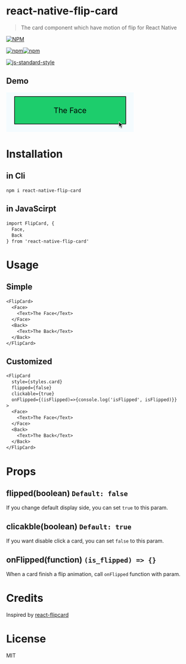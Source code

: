 react-native-flip-card
===

> The card component which have motion of flip for React Native

[![NPM](https://nodei.co/npm/react-native-flip-card.png?downloads=true&downloadRank=true&stars=true)](https://nodei.co/npm/react-native-flip-card/)

[![npm](https://img.shields.io/npm/v/react-native-flip-card.svg)]()[![npm](https://img.shields.io/npm/l/react-native-flip-card.svg)]()

[![js-standard-style](https://cdn.rawgit.com/feross/standard/master/badge.svg)](https://github.com/feross/standard)

Demo
---
![](./doc/ver1_demo.gif)


Installation
==

in Cli
---
```
npm i react-native-flip-card
```

in JavaScirpt
---
```
import FlipCard, {
  Face,
  Back
} from 'react-native-flip-card'
```


Usage
===

Simple
---
```
<FlipCard>
  <Face>
    <Text>The Face</Text>
  </Face>
  <Back>
    <Text>The Back</Text>
  </Back>
</FlipCard>
```

Customized
---
```
<FlipCard 
  style={styles.card}
  flipped={false}
  clickable={true}
  onFlipped={(isFlipped)=>{console.log('isFlipped', isFlipped)}}
>
  <Face>
    <Text>The Face</Text>
  </Face>
  <Back>
    <Text>The Back</Text>
  </Back>
</FlipCard>

```

Props
===

flipped(boolean) `Default: false`
---
If you change default display side, you can set `true` to this param.

clicakble(boolean) `Default: true`
---
If you want disable click a card, you can set `false` to this param.

onFlipped(function) `(is_flipped) => {}`
---
When a card finish a flip animation, call `onFlipped` function with param.


Credits
===
Inspired by [react-flipcard](https://github.com/mzabriskie/react-flipcard)



License
===
MIT

